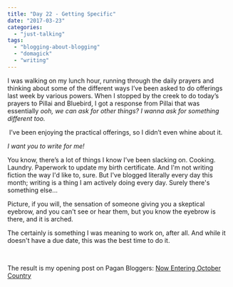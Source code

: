 ```yaml
---
title: "Day 22 - Getting Specific"
date: "2017-03-23"
categories: 
  - "just-talking"
tags: 
  - "blogging-about-blogging"
  - "domagick"
  - "writing"
---
```


I was walking on my lunch hour, running through the daily prayers and thinking about some of the different ways I’ve been asked to do offerings last week by various powers. When I stopped by the creek to do today’s prayers to Pillai and Bluebird, I got a response from Pillai that was essentially _ooh, we can ask for other things? I wanna ask for something different too._

 I’ve been enjoying the practical offerings, so I didn’t even whine about it.

_I want you to write for me!_

You know, there’s a lot of things I know I’ve been slacking on. Cooking. Laundry. Paperwork to update my birth certificate. And I'm not writing fiction the way I'd like to, sure. But I've blogged literally every day this month; writing is a thing I am actively doing every day. Surely there's something else...

Picture, if you will, the sensation of someone giving you a skeptical eyebrow, and you can't see or hear them, but you know the eyebrow is there, and it is arched.

The certainly is something I was meaning to work on, after all. And while it doesn't have a due date, this was the best time to do it.

 

The result is my opening post on Pagan Bloggers: [Now Entering October Country](http://paganbloggers.com/octobercountry/blog/2017/03/23/now-entering-october-country/)
